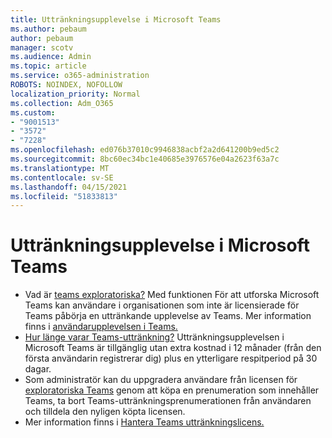 ```yaml
---
title: Uttränkningsupplevelse i Microsoft Teams
ms.author: pebaum
author: pebaum
manager: scotv
ms.audience: Admin
ms.topic: article
ms.service: o365-administration
ROBOTS: NOINDEX, NOFOLLOW
localization_priority: Normal
ms.collection: Adm_O365
ms.custom:
- "9001513"
- "3572"
- "7228"
ms.openlocfilehash: ed076b37010c9946838acbf2a2d641200b9ed5c2
ms.sourcegitcommit: 8bc60ec34bc1e40685e3976576e04a2623f63a7c
ms.translationtype: MT
ms.contentlocale: sv-SE
ms.lasthandoff: 04/15/2021
ms.locfileid: "51833813"
---
```

# <a name="microsoft-teams-exploratory-experience"></a>Uttränkningsupplevelse i Microsoft Teams

- Vad är [teams exploratoriska?](https://docs.microsoft.com/microsoftteams/teams-exploratory) Med funktionen För att utforska Microsoft Teams kan användare i organisationen som inte är licensierade för Teams påbörja en uttränkande upplevelse av Teams. Mer information finns i [användarupplevelsen i Teams.](https://docs.microsoft.com/microsoftteams/teams-exploratory#whats-in-the-teams-exploratory-experience)
- [Hur länge varar Teams-uttränkning?](https://docs.microsoft.com/microsoftteams/teams-exploratory#how-long-does-the-teams-exploratory-experience-last) Uttränkningsupplevelsen i Microsoft Teams är tillgänglig utan extra kostnad i 12 månader (från den första användarin registrerar dig) plus en ytterligare respitperiod på 30 dagar.
- Som administratör kan du uppgradera användare från licensen för [exploratoriska Teams](https://docs.microsoft.com/microsoftteams/teams-exploratory#upgrade-users-from-the-teams-exploratory-license) genom att köpa en prenumeration som innehåller Teams, ta bort Teams-uttränkningsprenumerationen från användaren och tilldela den nyligen köpta licensen.
- Mer information finns i [Hantera Teams uttränkningslicens.](https://docs.microsoft.com/microsoftteams/teams-exploratory)
